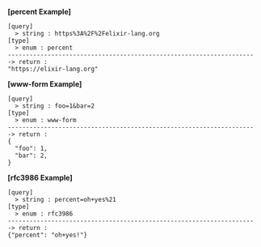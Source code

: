 **[percent Example]**
```
[query]
  > string : https%3A%2F%2Felixir-lang.org
[type]
  > enum : percent
--------------------------------------------------------------------
-> return :
"https://elixir-lang.org"
```

**[www-form Example]**
```
[query]
  > string : foo=1&bar=2
[type]
  > enum : www-form
--------------------------------------------------------------------
-> return :
{
  "foo": 1,
  "bar": 2,
}
```

**[rfc3986 Example]**
```
[query]
  > string : percent=oh+yes%21
[type]
  > enum : rfc3986
--------------------------------------------------------------------
-> return :
{"percent": "oh+yes!"}
```
